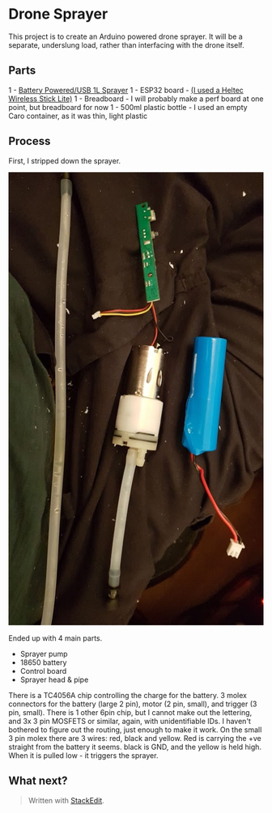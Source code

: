 
# Drone Sprayer
This project is to create an Arduino powered drone sprayer. It will be a separate, underslung load, rather than interfacing with the drone itself.

## Parts
1 - [Battery Powered/USB 1L Sprayer](https://www.amazon.co.uk/dp/B083M8X6PG/ref=cm_sw_em_r_mt_)
1 - ESP32 board - [(I used a Heltec Wireless Stick Lite)](https://heltec.org/project/wireless-stick-lite/)
1 - Breadboard - I will probably make a perf board at one point, but breadboard for now
1 - 500ml plastic bottle - I used an empty Caro container, as it was thin, light plastic

## Process

First, I stripped down the sprayer. 

![Stripped sprayer](20191004_200301.jpg)

Ended up with 4 main parts.

- Sprayer pump
- 18650 battery
- Control board
- Sprayer head & pipe

There is a TC4056A chip controlling the charge for the battery. 3 molex connectors for the battery (large 2 pin), motor (2 pin, small), and trigger (3 pin, small).
There is 1 other 6pin chip, but I cannot make out the lettering, and 3x 3 pin MOSFETS or similar, again, with unidentifiable IDs. I haven't bothered to figure out the routing, just enough to make it work.
On the small 3 pin molex there are 3 wires: red, black and yellow. Red is carrying the +ve straight from the battery it seems. black is GND, and the yellow is held high. When it is pulled low - it triggers the sprayer.


## What next?

> Written with [StackEdit](https://stackedit.io/).
